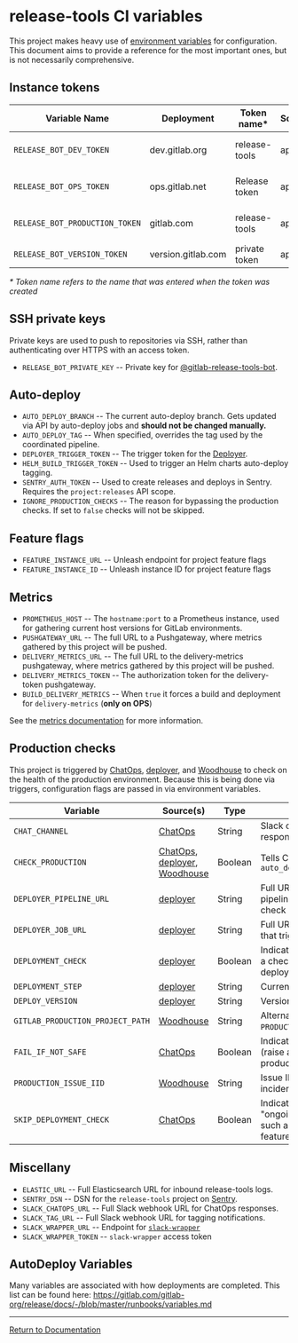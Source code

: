 # release-tools CI variables

This project makes heavy use of [environment variables] for configuration. This
document aims to provide a reference for the most important ones, but is not
necessarily comprehensive.

## Instance tokens

| Variable Name                  | Deployment         | Token name\*  | Scopes       | User                                                      |
| ------------                   | ------------       | ------------  | ------------ | ------------                                              |
| `RELEASE_BOT_DEV_TOKEN`        | dev.gitlab.org     | release-tools | api          | [@gitlab-release-tools-bot][gitlab-release-tools-bot-dev] |
| `RELEASE_BOT_OPS_TOKEN`        | ops.gitlab.net     | Release token | api          | [@gitlab-release-tools-bot][gitlab-release-tools-bot-ops] |
| `RELEASE_BOT_PRODUCTION_TOKEN` | gitlab.com         | release-tools | api          | [@gitlab-release-tools-bot][gitlab-release-tools-bot-com] |
| `RELEASE_BOT_VERSION_TOKEN`    | version.gitlab.com | private token | api          | robert+release-tools@gitlab.com                           |

_* Token name refers to the name that was entered when the token was created_

## SSH private keys

Private keys are used to push to repositories via SSH, rather than
authenticating over HTTPS with an access token.

- `RELEASE_BOT_PRIVATE_KEY` -- Private key for
  [@gitlab-release-tools-bot][gitlab-release-tools-bot-com].

## Auto-deploy

- `AUTO_DEPLOY_BRANCH` -- The current auto-deploy branch. Gets updated via API
  by auto-deploy jobs and **should not be changed manually.**
- `AUTO_DEPLOY_TAG` -- When specified, overrides the tag used by the coordinated
  pipeline.
- `DEPLOYER_TRIGGER_TOKEN` -- The trigger token for the [Deployer][deployer].
- `HELM_BUILD_TRIGGER_TOKEN` -- Used to trigger an Helm charts auto-deploy tagging.
- `SENTRY_AUTH_TOKEN` -- Used to create releases and deploys in Sentry. Requires the `project:releases` API scope.
- `IGNORE_PRODUCTION_CHECKS` -- The reason for bypassing the production checks. If set to `false` checks will not be skipped.

## Feature flags

- `FEATURE_INSTANCE_URL` -- Unleash endpoint for project feature flags
- `FEATURE_INSTANCE_ID` -- Unleash instance ID for project feature flags

## Metrics

- `PROMETHEUS_HOST` -- The `hostname:port` to a Prometheus instance, used for
  gathering current host versions for GitLab environments.
- `PUSHGATEWAY_URL` -- The full URL to a Pushgateway, where metrics gathered by
  this project will be pushed.
- `DELIVERY_METRICS_URL` -- The full URL to the delivery-metrics pushgateway,
  where metrics gathered by this project will be pushed.
- `DELIVERY_METRICS_TOKEN` -- The authorization token for the delivery-token pushgateway.
- `BUILD_DELIVERY_METRICS` -- When `true` it forces a build and deployment for `delivery-metrics` (**only on OPS**)

See the [metrics documentation](./metrics.md) for more information.

## Production checks

This project is triggered by [ChatOps], [deployer], and [Woodhouse] to check on
the health of the production environment. Because this is being done via
triggers, configuration flags are passed in via environment variables.

| Variable                         | Source(s)   | Type    | Use                                                                              |
| --------                         | ---------   | ----    | ---                                                                              |
| `CHAT_CHANNEL`                   | [ChatOps]   | String  | Slack channel ID in which to respond                                             |
| `CHECK_PRODUCTION`               | [ChatOps], [deployer], [Woodhouse] | Boolean | Tells CI to run `auto_deploy:check_production`            |
| `DEPLOYER_PIPELINE_URL`          | [deployer]  | String  | Full URL to the deployer pipeline that triggered the check                       |
| `DEPLOYER_JOB_URL`               | [deployer]  | String  | Full URL to the deployer job that triggered the check                            |
| `DEPLOYMENT_CHECK`               | [deployer]  | Boolean | Indicates if we're performing a check from an ongoing deployment                 |
| `DEPLOYMENT_STEP`                | [deployer]  | String  | Current deployment step                                                          |
| `DEPLOY_VERSION`                 | [deployer]  | String  | Version being deployed                                                           |
| `GITLAB_PRODUCTION_PROJECT_PATH` | [Woodhouse] | String  | Alternate path for `PRODUCTION_ISSUE_IID` project                                |
| `FAIL_IF_NOT_SAFE`               | [ChatOps]   | Boolean | Indicates if the job should fail (raise an exception) if production is unhealthy |
| `PRODUCTION_ISSUE_IID`           | [Woodhouse] | String  | Issue IID for a production incident                                              |
| `SKIP_DEPLOYMENT_CHECK`          | [ChatOps]   | Boolean | Indicates if we should skip the "ongoing deployment" check, such as when modifying a feature flag |

## Miscellany

- `ELASTIC_URL` -- Full Elasticsearch URL for inbound release-tools logs.
- `SENTRY_DSN` -- DSN for the `release-tools` project on
  [Sentry](https://sentry.gitlab.net/gitlab/release-tools/).
- `SLACK_CHATOPS_URL` -- Full Slack webhook URL for ChatOps responses.
- `SLACK_TAG_URL` -- Full Slack webhook URL for tagging notifications.
- `SLACK_WRAPPER_URL` -- Endpoint for [`slack-wrapper`](https://ops.gitlab.net/gitlab-com/gl-infra/infra-automation-commons/slack-wrapper)
- `SLACK_WRAPPER_TOKEN` -- `slack-wrapper` access token

[environment variables]: https://ops.gitlab.net/gitlab-org/release/tools/-/settings/ci_cd
[gitlab-release-tools-bot-com]: https://gitlab.com/gitlab-release-tools-bot
[gitlab-release-tools-bot-dev]: https://dev.gitlab.org/gitlab-release-tools-bot
[gitlab-release-tools-bot-ops]: https://ops.gitlab.net/gitlab-release-tools-bot

## AutoDeploy Variables

Many variables are associated with how deployments are completed.  This list can
be found here:
<https://gitlab.com/gitlab-org/release/docs/-/blob/master/runbooks/variables.md>

---

[Return to Documentation](./README.md)

[ChatOps]: https://gitlab.com/gitlab-com/chatops
[deployer]: https://ops.gitlab.net/gitlab-com/gl-infra/deployer
[Woodhouse]: https://ops.gitlab.net/gitlab-com/gl-infra/woodhouse
